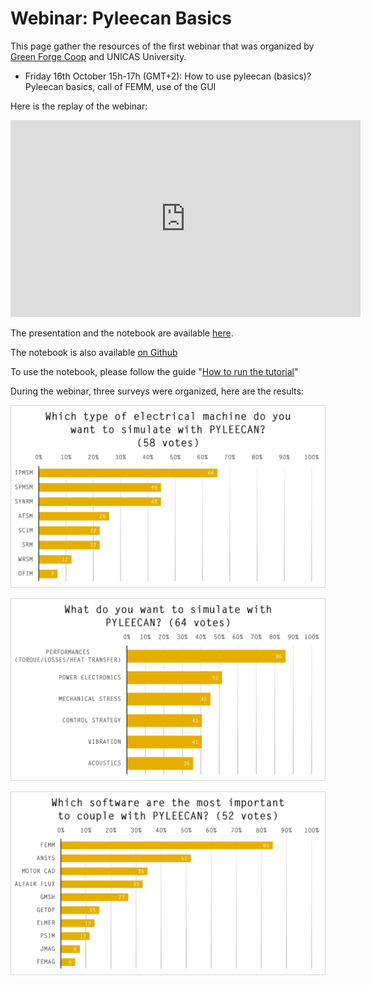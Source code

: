 
Webinar: Pyleecan Basics
========================

This page gather the resources of the first webinar that was organized by [Green Forge Coop](https://www.linkedin.com/company/greenforgecoop/about/) and UNICAS University.

- Friday 16th October 15h-17h (GMT+2): How to use pyleecan (basics)? Pyleecan basics, call of FEMM, use of the GUI

Here is the replay of the webinar:

<iframe width="560" height="315" src="https://www.youtube.com/embed/7qojT14URBQ" frameborder="0" allow="accelerometer; autoplay; clipboard-write; encrypted-media; gyroscope; picture-in-picture" allowfullscreen></iframe>

The presentation and the notebook are available [here](https://www.pyleecan.org/notebook/PYLEECAN_webinar_2020_10_16.zip). 

The notebook is also available [on Github](https://github.com/Eomys/pyleecan/tree/master/Tutorials)

To use the notebook, please follow the guide "[How to run the tutorial](tutorial.md)"

During the webinar, three surveys were organized, here are the results:

![](_static/sondage_pyleecan1.png)

![](_static/sondage_pyleecan2.png)

![](_static/sondage_pyleecan3.png)

